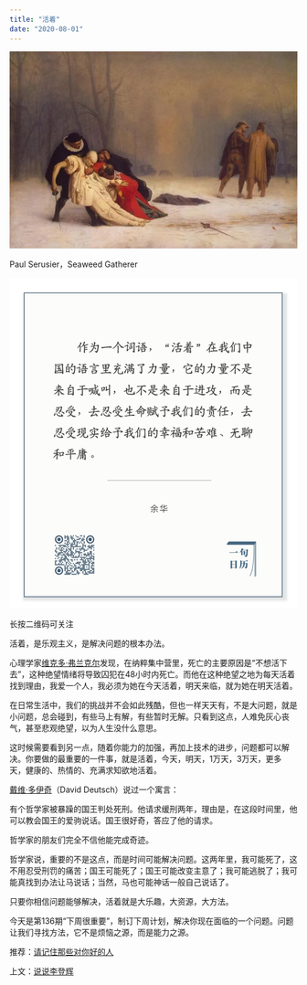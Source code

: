 ```yaml
---
title: "活着"
date: "2020-08-01"
---
```


![连岳文章](images/连岳文章picture.jpg)

Paul Serusier，Seaweed Gatherer

  

![连岳文章](images/连岳文章picture-1.jpg)

长按二维码可关注

  

活着，是乐观主义，是解决问题的根本办法。

  

心理学家[维克多·弗兰克尔](http://mp.weixin.qq.com/s?__biz=MjM5NDU0Mjk2MQ==&mid=2651642780&idx=2&sn=ea14ca3f8ceeb84add553bbbfa301f4f&chksm=bd7e5f828a09d694ff0864711df23cf5932657d8719badc60acfa179180dd5f2958f8f6db737&scene=21#wechat_redirect)发现，在纳粹集中营里，死亡的主要原因是“不想活下去”，这种绝望情绪将导致囚犯在48小时内死亡。而他在这种绝望之地为每天活着找到理由，我爱一个人，我必须为她在今天活着，明天来临，就为她在明天活着。

  

在日常生活中，我们的挑战并不会如此残酷，但也一样天天有，不是大问题，就是小问题，总会碰到，有些马上有解，有些暂时无解。只看到这点，人难免灰心丧气，甚至悲观绝望，以为人生没什么意思。

  

这时候需要看到另一点，随着你能力的加强，再加上技术的进步，问题都可以解决。你要做的最重要的一件事，就是活着，今天，明天，1万天，3万天，更多天，健康的、热情的、充满求知欲地活着。  

  

[戴维·多伊奇](http://mp.weixin.qq.com/s?__biz=MjM5NDU0Mjk2MQ==&mid=2651645255&idx=1&sn=b174aaad482b07e636ac08e4a7bd00ec&chksm=bd7e61598a09e84ff9e66017e910a0a43364140643de5a5c9407a0467fe97b2d0f076c181e33&scene=21#wechat_redirect)（David Deutsch）说过一个寓言：

  

有个哲学家被暴躁的国王判处死刑。他请求缓刑两年，理由是，在这段时间里，他可以教会国王的爱驹说话。国王很好奇，答应了他的请求。  

  

哲学家的朋友们完全不信他能完成奇迹。  

  

哲学家说，重要的不是这点，而是时间可能解决问题。这两年里，我可能死了，这不用忍受刑罚的痛苦；国王可能死了；国王可能改变主意了；我可能逃脱了；我可能真找到办法让马说话；当然，马也可能神话一般自己说话了。  

  

只要你相信问题能够解决，活着就是大乐趣，大资源，大方法。  

  

今天是第136期“下周很重要”，制订下周计划，解决你现在面临的一个问题。问题让我们寻找方法，它不是烦恼之源，而是能力之源。

  

推荐：[请记住那些对你好的人](http://mp.weixin.qq.com/s?__biz=MjM5NDU0Mjk2MQ==&mid=2651644885&idx=1&sn=c61909d847a433bb0929f36be7caf0df&chksm=bd7e67cb8a09eedd4fc543804dbb901518e5e14b330438f9046fff7556687a4bb364d45c4e9c&scene=21#wechat_redirect)  

上文：[说说李登辉](http://mp.weixin.qq.com/s?__biz=MjM5NDU0Mjk2MQ==&mid=2651645310&idx=1&sn=83358a00aabb1610a9b4e98c51a4f9a6&chksm=bd7e61608a09e87607a0dad7814b5f4d4574b47df95359cac42e9f7cfc26603897a0dae69c3c&scene=21#wechat_redirect)
